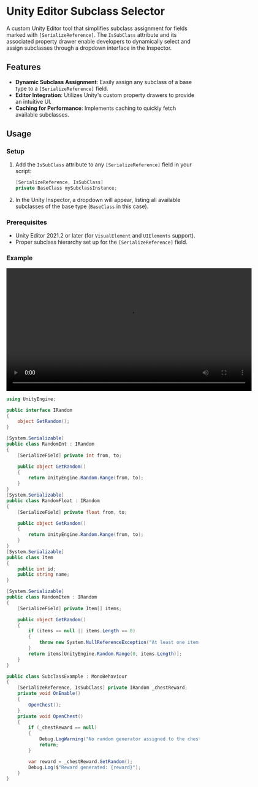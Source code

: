 # Unity Editor Subclass Selector

A custom Unity Editor tool that simplifies subclass assignment for fields marked with `[SerializeReference]`. The `IsSubClass` attribute and its associated property drawer enable developers to dynamically select and assign subclasses through a dropdown interface in the Inspector.

## Features

- **Dynamic Subclass Assignment**: Easily assign any subclass of a base type to a `[SerializeReference]` field.
- **Editor Integration**: Utilizes Unity's custom property drawers to provide an intuitive UI.
- **Caching for Performance**: Implements caching to quickly fetch available subclasses.

## Usage

### Setup

1. Add the `IsSubClass` attribute to any `[SerializeReference]` field in your script:
    ```csharp
    [SerializeReference, IsSubClass]
    private BaseClass mySubclassInstance;
    ```

2. In the Unity Inspector, a dropdown will appear, listing all available subclasses of the base type (`BaseClass` in this case).

### Prerequisites

- Unity Editor 2021.2 or later (for `VisualElement` and `UIElements` support).
- Proper subclass hierarchy set up for the `[SerializeReference]` field.

### Example

<video controls width="640">
  <source src="https://github.com/ShoaibRiaz007/Unity-Editor-Subclass-Selecto/blob/main/random.mp4" type="video/mp4">
  Your browser does not support the video tag.
</video>

```csharp
using UnityEngine;

public interface IRandom
{
    object GetRandom();
}

[System.Serializable]
public class RandomInt : IRandom
{
    [SerializeField] private int from, to;

    public object GetRandom()
    {
        return UnityEngine.Random.Range(from, to);
    }
}
[System.Serializable]
public class RandomFloat : IRandom
{
    [SerializeField] private float from, to;

    public object GetRandom()
    {
        return UnityEngine.Random.Range(from, to);
    }
}
[System.Serializable]
public class Item
{
    public int id;
    public string name;
}

[System.Serializable]
public class RandomItem : IRandom
{
    [SerializeField] private Item[] items;

    public object GetRandom()
    {
        if (items == null || items.Length == 0)
        {
            throw new System.NullReferenceException("At least one item is required in the items array.");
        }
        return items[UnityEngine.Random.Range(0, items.Length)];
    }
}

public class SubclassExample : MonoBehaviour
{
    [SerializeReference, IsSubClass] private IRandom _chestReward;
    private void OnEnable()
    {
        OpenChest();
    }
    private void OpenChest()
    {
        if (_chestReward == null)
        {
            Debug.LogWarning("No random generator assigned to the chest!");
            return;
        }

        var reward = _chestReward.GetRandom();
        Debug.Log($"Reward generated: {reward}");
    }
}

